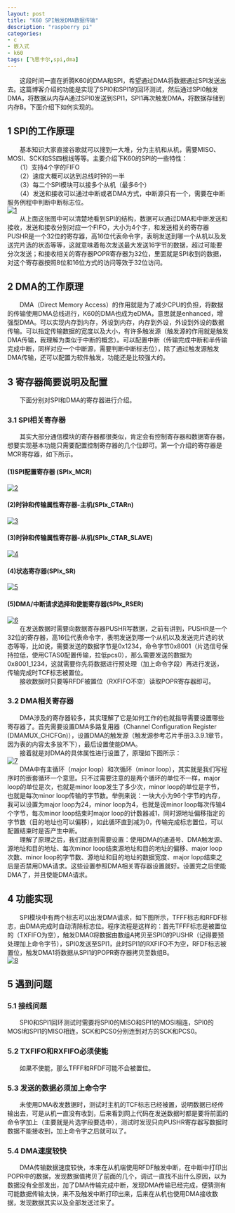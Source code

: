 ```yaml
---
layout: post
title: "K60 SPI触发DMA数据传输"
description: "raspberry pi"
categories: 
- c
- 嵌入式
- k60
tags: [飞思卡尔,spi,dma]
---
```


　　这段时间一直在折腾K60的DMA和SPI，希望通过DMA将数据通过SPI发送出去。这篇博客介绍的功能是实现了SPI0和SPI1的回环测试，然后通过SPI0触发DMA，将数据从内存A通过SPI0发送到SPI1，SPI1再次触发DMA，将数据存储到内存B。下面介绍下如何实现的。
## 1 SPI的工作原理 ##
　　基本知识大家直接谷歌就可以搜到一大堆，分为主机和从机，需要MISO、MOSI、SCK和SS四根线等等。主要介绍下K60的SPI的一些特性：  
　　（1）支持4个字的FIFO  
　　（2）速度大概可以达到总线时钟的一半  
　　（3）每二个SPI模块可以接多个从机（最多6个）  
　　（4）发送和接收可以通过中断或者DMA方式，中断源只有一个，需要在中断服务例程中判断中断标志位。  
[![1](http://github-blog.qiniudn.com/2014-11-22-dma-spi-1.png-BlogPic)](http://github-blog.qiniudn.com/2014-11-22-dma-spi-1.png)  
　　从上面这张图中可以清楚地看到SPI的结构，数据可以通过DMA和中断发送和接收，发送和接收分别对应一个FIFO，大小为4个字，和发送相关的寄存器PUSHR是一个32位的寄存器，高16位代表命令字，表明发送到哪一个从机以及发送完片选的状态等等，这就意味着每次发送最大发送16字节的数据，超过可能要分次发送；和接收相关的寄存器POPR寄存器为32位，里面就是SPI收到的数据，对这个寄存器按照8位和16位方式的访问等效于32位访问。
## 2 DMA的工作原理 ##
　　DMA（Direct Memory Access）的作用就是为了减少CPU的负担，将数据的传输使用DMA总线进行，K60的DMA也成为eDMA，意思就是enhanced，增强型DMA。可以实现内存到内存，外设到内存，内存到外设，外设到外设的数据传输。可以指定传输数据的宽度以及大小，有许多触发源（触发源的作用就是触发DMA传输，我理解为类似于中断的概念）。可以配置中断（传输完成中断和半传输完成中断，同样对应一个中断源，需要判断中断标志位），除了通过触发源触发DMA传输，还可以配置为软件触发，功能还是比较强大的。      
## 3 寄存器简要说明及配置 ##
　　下面分别对SPI和DMA的寄存器进行介绍。
### 3.1 SPI相关寄存器 ###
　　其实大部分通信模块的寄存器都很类似，肯定会有控制寄存器和数据寄存器，想要实现基本功能只需要配置控制寄存器的几个位即可。第一个介绍的寄存器是MCR寄存器，如下所示。
#### (1)SPI配置寄存器 (SPIx_MCR) ####
[![2](http://github-blog.qiniudn.com/2014-11-22-dma-spi-2.png-BlogPic)](http://github-blog.qiniudn.com/2014-11-22-dma-spi-2.png)  
#### (2)时钟和传输属性寄存器-主机(SPIx_CTARn) ####
[![3](http://github-blog.qiniudn.com/2014-11-22-dma-spi-3.png-BlogPic)](http://github-blog.qiniudn.com/2014-11-22-dma-spi-3.png)  
#### (3)时钟和传输属性寄存器-从机(SPIx_CTAR_SLAVE) ####
[![4](http://github-blog.qiniudn.com/2014-11-22-dma-spi-4.png-BlogPic)](http://github-blog.qiniudn.com/2014-11-22-dma-spi-4.png)  
#### (4)状态寄存器(SPIx_SR) ####
[![5](http://github-blog.qiniudn.com/2014-11-22-dma-spi-5.png-BlogPic)](http://github-blog.qiniudn.com/2014-11-22-dma-spi-5.png)  
#### (5)DMA/中断请求选择和使能寄存器(SPIx_RSER) ####
[![6](http://github-blog.qiniudn.com/2014-11-22-dma-spi-6.png-BlogPic)](http://github-blog.qiniudn.com/2014-11-22-dma-spi-6.png)  
　　在发送数据时需要向数据寄存器PUSHR写数据，之前有讲到，PUSHR是一个32位的寄存器，高16位代表命令字，表明发送到哪一个从机以及发送完片选的状态等等，比如说，需要发送的数据字节是0x1234，命令字节0x8001（片选信号保持拉低，使用CTAS0配置传输，拉低pcs0），那么需要发送的数据为0x8001_1234，这就需要你先将数据进行预处理（加上命令字段）再进行发送，传输完成时TCF标志被置位。  
　　接收数据时只要等RFDF被置位（RXFIFO不空）读取POPR寄存器即可。  
### 3.2 DMA相关寄存器 ###
　　DMA涉及的寄存器较多，其实理解了它是如何工作的也就指导需要设置哪些寄存器了。首先需要设置DMA多路复用器（Channel Configuration Register (DMAMUX_CHCFGn)），设置DMA的触发源（触发源参考芯片手册3.3.9.1章节，因为表的内容太多放不下），最后设置使能DMA。  
　　接着就是对DMA的具体属性进行设置了，原理如下图所示：  
[![7](http://github-blog.qiniudn.com/2014-11-22-dma-spi-7.png-BlogPic)](http://github-blog.qiniudn.com/2014-11-22-dma-spi-7.png)  
　　DMA中有主循环（major loop）和次循环（minor loop），其实就是我们写程序时的嵌套循环一个意思。只不过需要注意的是两个循环的单位不一样，major loop的单位是次，也就是minor loop发生了多少次，minor loop的单位是字节，也就是每次minor loop传输的字节数。举例来说：一块大小为96个字节的内存，我可以设置为major loop为24，minor loop为4，也就是说minor loop每次传输4个字节，每次minor loop结束时major loop的计数器减1，同时源地址偏移指定的字节数（目的地址也可以偏移），如此循环直到减为0，传输完成标志置位，可以配置结束时是否产生中断。  
　　理解了原理之后，我们就直到需要设置：使用DMA的通道号、DMA触发源、源地址和目的地址、每次minor loop结束源地址和目的地址的偏移、major loop次数、minor loop的字节数、源地址和目的地址的数据宽度、major lopp结束之后是否禁用DMA请求。这些设置参照DMA相关寄存器设置就好。设置完之后使能DMA了，并且使能DMA请求。  
## 4 功能实现 ##
　　SPI模块中有两个标志可以出发DMA请求，如下图所示，TFFF标志和RFDF标志，由DMA完成时自动清除标志位。程序流程是这样的：首先TFFF标志是被置位的（TXFIFO为空），触发DMA0将数据由数组A拷贝至SPI0的PUSHR（记得要预处理加上命令字节），SPI0发送至SPI1，此时SPI1的RXFIFO不为空，RFDF标志被置位，触发DMA1将数据从SPI1的POPR寄存器拷贝至数组B。  
[![8](http://github-blog.qiniudn.com/2014-11-22-dma-spi-8.png-BlogPic)](http://github-blog.qiniudn.com/2014-11-22-dma-spi-8.png)  
## 5 遇到问题 ##
### 5.1 接线问题 ###
　　SPI0和SPI1回环测试时需要将SPI0的MISO和SPI1的MOSI相连，SPI0的MOSI和SPI1的MISO相连，SCK和PCS0分别连到对方的SCK和PCS0。  
### 5.2 TXFIFO和RXFIFO必须使能 ###
　　如果不使能，那么TFFF和RFDF可能不会被置位。  
### 5.3 发送的数据必须加上命令字 ###
　　未使用DMA收发数据时，测试时主机的TCF标志已经被置，说明数据已经传输出去，可是从机一直没有收到，后来看到网上代码在发送数据时都是要将前面的命令字加上（主要就是片选字段要选中），测试时发现只向PUSHR寄存器写数据时数据不能接收到，加上命令字之后就可以了。
### 5.4 DMA速度较快 ###
　　DMA传输数据速度较快，本来在从机端使用RFDF触发中断，在中断中打印出POPR中的数据，发现数据值拷贝了前面的几个，调试一直找不出什么原因，以为数据没有全部发出，加了DMA传输完成中断，发现DMA传输已经完成，便猜测有可能数据传输太快，来不及触发中断打印出来，后来在从机也使用DMA接收数据，发现数据其实以及全部发送过来了。  
